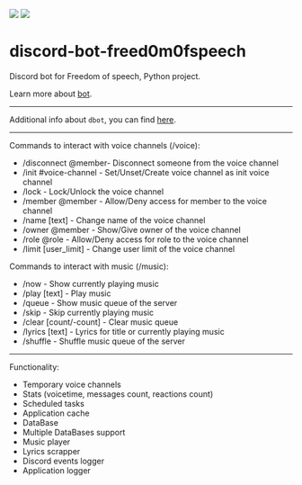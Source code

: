 <p align="left"> 
    <img src="https://github.com/freed0m0fspeech/dbot/actions/workflows/fly.yml/badge.svg" />
    <img src="https://uptime.betterstack.com/status-badges/v1/monitor/sjz7.svg">
</p>

discord-bot-freed0m0fspeech
========================

Discord bot for Freedom of speech, Python project.

Learn more about [bot](https://github.com/freed0m0fspeech/dbot/releases).

---------------
Additional info about ``dbot``, you can find [here](https://github.com/freed0m0fspeech/dbot/releases).

---------------
Commands to interact with voice channels (/voice):

  * /disconnect @member- Disconnect someone from the voice channel
  * /init #voice-channel - Set/Unset/Create voice channel as init voice channel
  * /lock - Lock/Unlock the voice channel
  * /member @member - Allow/Deny access for member to the voice channel
  * /name [text] - Change name of the voice channel
  * /owner @member - Show/Give owner of the voice channel
  * /role @role - Allow/Deny access for role to the voice channel 
  * /limit [user_limit] - Change user limit of the voice channel

Commands to interact with music (/music):

  * /now - Show currently playing music
  * /play [text] - Play music
  * /queue - Show music queue of the server
  * /skip - Skip currently playing music
  * /clear [count/-count] - Clear music queue
  * /lyrics [text] - Lyrics for title or currently playing music
  * /shuffle - Shuffle music queue of the server

---------------
Functionality:

  * Temporary voice channels
  * Stats (voicetime, messages count, reactions count)
  * Scheduled tasks
  * Application cache
  * DataBase
  * Multiple DataBases support
  * Music player
  * Lyrics scrapper
  * Discord events logger
  * Application logger
